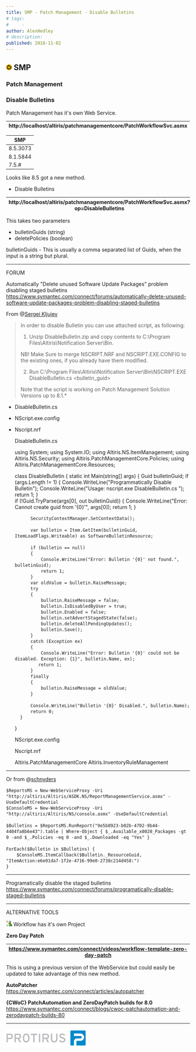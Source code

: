 ```yaml
---
title: SMP - Patch Management - Disable Bulletins
# tags:
#     - 
author: AlexHedley
# description: 
published: 2018-11-02
---
```


## ![SMP](images\smp.png) SMP
  
### Patch Management
  
### Disable Bulletins
  
Patch Management has it's own Web Service.

| http://localhost/altiris/patchmanagementcore/PatchWorkflowSvc.asmx |
| --- |

| SMP |
| --- |
| 8.5.3073 | ✔ |
| 8.1.5844 | ✘ |
| 7.5.# | ✘ |

Looks like 8.5 got a new method.
  
- Disable Bulletins

| http://localhost/altiris/patchmanagementcore/PatchWorkflowSvc.asmx?op=DisableBulletins |
| --- |

This takes two parameters

- bulletinGuids (string)
- deletePolicies (boolean)

bulletinGuids - This is usually a comma separated list of Guids, when the input is a string but plural.
  
---
  
FORUM
  
Automatically "Delete unused Software Update Packages" problem disabling staged bulletins  
https://www.symantec.com/connect/forums/automatically-delete-unused-software-update-packages-problem-disabling-staged-bulletins
  
From @[Sergei Kljujev](https://www.symantec.com/connect/user/sergei-kljujev)

> In order to disable Bulletin you can use attached script, as following:
> 
> 1. Unzip DisableBulletin.zip and copy contents to C:\Program Files\Altiris\Notification Server\Bin.
> 
> NB! Make Sure to merge NSCRIPT.NRF and NSCRIPT.EXE.CONFIG to the existing ones, if you already have them modified.
> 
> 2. Run C:\Program Files\Altiris\Notification Server\Bin\NSCRIPT.EXE DisableBulletin.cs &lt;bulletin\_guid&gt;
> 
> Note that the script is working on Patch Management Solution Versions up to 8.1.*

- DisableBulletin.cs
- NScript.exe.config
- Nscript.nrf

    DisableBulletin.cs

    using System;
    using System.IO;
    using Altiris.NS.ItemManagement;
    using Altiris.NS.Security;
    using Altiris.PatchManagementCore.Policies;
    using Altiris.PatchManagementCore.Resources;
    
    class DisableBulletin
    {
        static int Main(string[] args)
        {
            Guid bulletinGuid;
            if (args.Length != 1)
            {
                Console.WriteLine("Programmatically Disable Bulletin");
                Console.WriteLine("Usage: nscript.exe DisableBulletin.cs <BulletinGuid>");
                return 1;
            }	
            if (!Guid.TryParse(args[0], out bulletinGuid))
            {
                Console.WriteLine("Error: Cannot create guid from '{0}'", args[0]);
                return 1;
            }
    
            SecurityContextManager.SetContextData();
    
            var bulletin = Item.GetItem(bulletinGuid, ItemLoadFlags.Writeable) as SoftwareBulletinResource;
    
            if (bulletin == null)
            {
                Console.WriteLine("Error: Bulletin '{0}' not found.", bulletinGuid);
                return 1;
            }	
            var oldValue = bulletin.RaiseMessage;
            try
            {
                bulletin.RaiseMessage = false;
                bulletin.IsDisabledByUser = true;
                bulletin.Enabled = false;
                bulletin.setAdvertStagedState(false);
                bulletin.deleteAllPendingUpdates();
                bulletin.Save();
            } 
            catch (Exception ex)
            {
                Console.WriteLine("Error: Bulletin '{0}' could not be disabled. Exception: {1}", bulletin.Name, ex);
               return 1;
            }
            finally 
            {
                bulletin.RaiseMessage = oldValue;
            }
            
            Console.WriteLine("Bulletin '{0}' Disabled.", bulletin.Name);
            return 0;
        }
    }

    NScript.exe.config

    <?xml version="1.0" encoding="utf-8"?>
    <!--
    SYMANTEC:     Copyright (c) 2018 Symantec Corporation. All rights reserved.
    
    THIS SOFTWARE CONTAINS CONFIDENTIAL INFORMATION AND TRADE SECRETS OF SYMANTEC CORPORATION. USE, 
    DISCLOSURE OR REPRODUCTION IS PROHIBITED WITHOUT THE PRIOR EXPRESS WRITTEN PERMISSION OF SYMANTEC
    CORPORATION.
    
    The Licensed Software and Documentation are deemed to be commercial computer software as defined
    in FAR 12.212 and subject to restricted rights as defined in FAR Section 52.227-19 "Commercial
    Computer Software - Restricted Rights" and DFARS 227.7202, Rights in "Commercial Computer Software
    or Commercial Computer Software Documentation", as applicable, and any successor regulations,
    whether delivered by Symantec as on premises or hosted services.  Any use, modification, reproduction
    release, performance, display or disclosure of the Licensed Software and Documentation by the U.S.
    Government shall be solely in accordance with the terms of this Agreement.
    -->
    <configuration><runtime>	<assemblyBinding xmlns="urn:schemas-microsoft-com:asm.v1">		<qualifyAssembly partialName="Altiris.Common" fullName="Altiris.Common,version=7.1.0.0,publicKeyToken=d516cb311cfb6e4f,culture=neutral"/>		<qualifyAssembly partialName="Altiris.Common.UI" fullName="Altiris.Common.UI,version=7.1.0.0,publicKeyToken=d516cb311cfb6e4f,culture=neutral"/>		<qualifyAssembly partialName="Altiris.NS" fullName="Altiris.NS,version=7.1.0.0,publicKeyToken=d516cb311cfb6e4f,culture=neutral"/>		<qualifyAssembly partialName="Altiris.NS.StandardItems" fullName="Altiris.NS.StandardItems,version=7.1.0.0,publicKeyToken=d516cb311cfb6e4f,culture=neutral"/>		<qualifyAssembly partialName="Altiris.NS.UI" fullName="Altiris.NS.UI,version=7.1.0.0,publicKeyToken=d516cb311cfb6e4f,culture=neutral"/>		<qualifyAssembly partialName="Altiris.Resource" fullName="Altiris.Resource,version=7.1.0.0,publicKeyToken=d516cb311cfb6e4f,culture=neutral"/> 		<qualifyAssembly partialName="Altiris.PatchManagementCore" fullName="Altiris.PatchManagementCore,version=7.1.0.0,publicKeyToken=d516cb311cfb6e4f,culture=neutral"/>		<qualifyAssembly partialName="Altiris.InventoryRuleManagement" fullName="Altiris.InventoryRuleManagement,version=7.1.0.0,publicKeyToken=d516cb311cfb6e4f,culture=neutral"/>		<qualifyAssembly partialName="Altiris.Resource.UI" fullName="Altiris.Resource.UI,version=7.1.0.0,publicKeyToken=d516cb311cfb6e4f,culture=neutral"/>	</assemblyBinding></runtime>
    <startup><supportedRuntime version="v4.0" sku=".NETFramework,Version=v4.5.1"/></startup>
    </configuration>

    Nscript.nrf

    Altiris.PatchManagementCore
    Altiris.InventoryRuleManagement

---
  
Or from @[schnyders](https://www.symantec.com/connect/user/schnyders)

    $ReportsMS = New-WebServiceProxy -Uri "http://altiris/Altiris/ASDK.NS/ReportManagementService.asmx" -UseDefaultCredential
    $ConsoleMS = New-WebServiceProxy -Uri "http://altiris/Altiris/NS/console.asmx" -UseDefaultCredential
    
    $Bulletins = $ReportsMS.RunReport("9e5b8923-b02b-4702-9b44-4404fa8b6e43").table | Where-Object { $_.Available_x0020_Packages -gt 0 -and $_.Policies -eq 0 -and $_.Downloaded -eq "Yes" }
    
    ForEach($Bulletin in $Bulletins) {
        $ConsoleMS.ItemCallback($Bulletin._ResourceGuid, "ItemAction:e6e01da7-1f2e-4716-99e0-2738c214d458:")
    }

---
  
Programatically disable the staged bulletins  
https://www.symantec.com/connect/forums/programatically-disable-staged-bulletins
  
---
  
ALTERNATIVE TOOLS
  
![Worklfow](images\Workflow.png) Workflow has it's own Project
  
**Zero Day Patch**

| https://www.symantec.com/connect/videos/workflow-template-zero-day-patch |
| --- |

This is using a previous version of the WebService but could easily be updated to take advantage of this new method.
  
**AutoPatcher**  
https://www.symantec.com/connect/articles/autopatcher
  
**{CWoC} PatchAutomation and ZeroDayPatch builds for 8.0**  
https://www.symantec.com/connect/blogs/cwoc-patchautomation-and-zerodaypatch-builds-80
  
---
  
[![Protirus](images\Protirus.png)](https://www.protirus.com)

